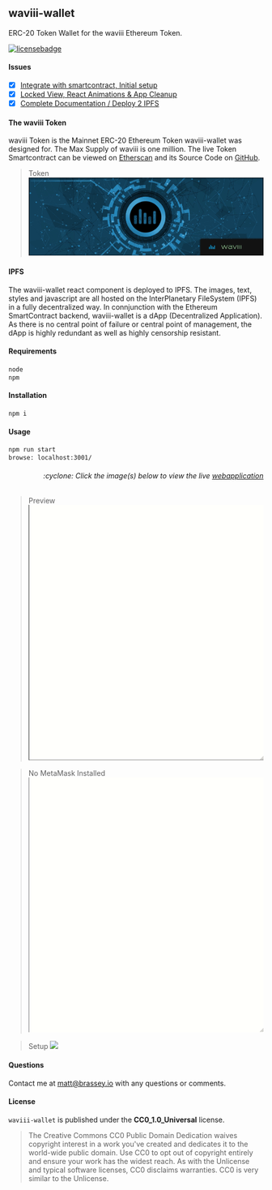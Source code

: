 ## waviii-wallet
ERC-20 Token Wallet for the waviii Ethereum Token.

[![licensebadge](https://img.shields.io/badge/license-CC0_1.0_Universal-blue)](https://github.com/MBrassey/waviii-wallet/blob/main/LICENSE)

#### Issues

- [x] [Integrate with smartcontract, Initial setup](https://github.com/MBrassey/waviii-wallet/issues/1)
- [x] [Locked View, React Animations & App Cleanup](https://github.com/MBrassey/waviii-wallet/issues/2)
- [x] [Complete Documentation / Deploy 2 IPFS](https://github.com/MBrassey/waviii-wallet/issues/3)

#### The waviii Token
waviii Token is the Mainnet ERC-20 Ethereum Token waviii-wallet was designed for. The Max Supply of waviii is one million. The live Token Smartcontract can be viewed on [Etherscan](https://etherscan.io/token/0x9cc6754d16b98a32ec9137df6453ba84597b9965) and its Source Code on [GitHub](https://github.com/MBrassey/waviii-token).

> Token
> [<img src="src/assets/img/Token.gif">](https://github.com/MBrassey/waviii-token)


#### IPFS

The waviii-wallet react component is deployed to IPFS. The images, text, styles and javascript are all hosted on the InterPlanetary FileSystem (IPFS) in a fully decentralized way. In connjunction with the Ethereum SmartContract backend, waviii-wallet is a dApp (Decentralized Application). As there is no central point of failure or central point of management, the dApp is highly redundant as well as highly censorship resistant.

#### Requirements

    node
    npm

#### Installation

    npm i

#### Usage

    npm run start
    browse: localhost:3001/

<h6><p align="right">:cyclone: Click the image(s) below to view the live <a id="Screenshots" href="https://brassey.io/">webapplication</a></p></h6>

> Preview
> [<img src="src/assets/img/Preview.gif">](https://brassey.io/)

> No MetaMask Installed
> [<img src="src/assets/img/noEth.gif">](https://brassey.io/)

> Setup
> [<img src="src/assets/img/Setup.gif">](https://brassey.io/)

#### Questions

Contact me at [matt@brassey.io](mailto:matt@brassey.io) with any questions or comments.

#### License

`waviii-wallet` is published under the **CC0_1.0_Universal** license.

> The Creative Commons CC0 Public Domain Dedication waives copyright interest in a work you've created and dedicates it to the world-wide public domain. Use CC0 to opt out of copyright entirely and ensure your work has the widest reach. As with the Unlicense and typical software licenses, CC0 disclaims warranties. CC0 is very similar to the Unlicense.
